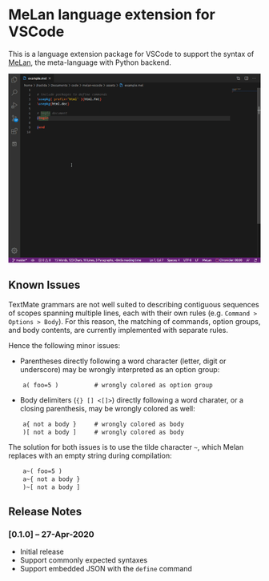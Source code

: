 
# MeLan language extension for VSCode

This is a language extension package for VSCode to support the syntax of [MeLan](https://github.com/jhadida/melan), the meta-language with Python backend.

<a href="/assets/demo.gif" target="_blank">
    <img src="/assets/demo.gif" alt="Syntax highlighting in action" style="max-width:100%;" >
</a>

## Known Issues

TextMate grammars are not well suited to describing contiguous sequences of scopes spanning multiple lines, each with their own rules (e.g. `Command > Options > Body`).
For this reason, the matching of commands, option groups, and body contents, are currently implemented with separate rules. 

Hence the following minor issues:

- Parentheses directly following a word character (letter, digit or underscore) may be wrongly interpreted as an option group:
```
    a( foo=5 )          # wrongly colored as option group
```
- Body delimiters (`{} [] <[]>`) directly following a word charater, or a closing parenthesis, may be wrongly colored as well:
```
    a{ not a body }     # wrongly colored as body
    )[ not a body ]     # wrongly colored as body
```

The solution for both issues is to use the tilde character `~`, which Melan replaces with an empty string during compilation:
```
    a~( foo=5 )
    a~{ not a body }
    )~[ not a body ]
```

## Release Notes

### [0.1.0] – 27-Apr-2020

- Initial release
- Support commonly expected syntaxes
- Support embedded JSON with the `define` command
